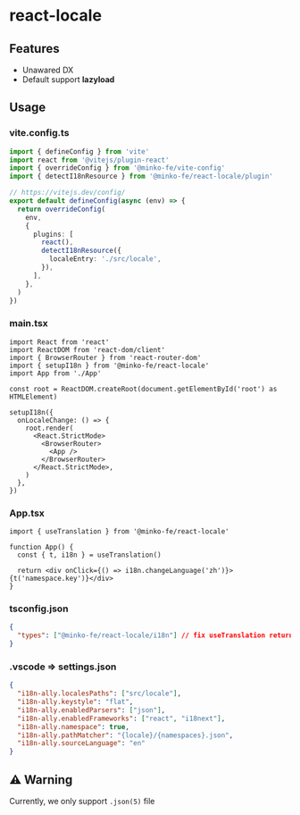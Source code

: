 # react-locale

## Features

- Unawared DX 
- Default support **lazyload**

## Usage

### vite.config.ts
```ts
import { defineConfig } from 'vite'
import react from '@vitejs/plugin-react'
import { overrideConfig } from '@minko-fe/vite-config'
import { detectI18nResource } from '@minko-fe/react-locale/plugin'

// https://vitejs.dev/config/
export default defineConfig(async (env) => {
  return overrideConfig(
    env,
    {
      plugins: [
        react(),
        detectI18nResource({
          localeEntry: './src/locale',
        }),
      ],
    },
  )
})
```

### main.tsx

```tsx
import React from 'react'
import ReactDOM from 'react-dom/client'
import { BrowserRouter } from 'react-router-dom'
import { setupI18n } from '@minko-fe/react-locale'
import App from './App'

const root = ReactDOM.createRoot(document.getElementById('root') as HTMLElement)

setupI18n({
  onLocaleChange: () => {
    root.render(
      <React.StrictMode>
        <BrowserRouter>
          <App />
        </BrowserRouter>
      </React.StrictMode>,
    )
  },
})

```

### App.tsx

```tsx
import { useTranslation } from '@minko-fe/react-locale'

function App() {
  const { t, i18n } = useTranslation()

  return <div onClick={() => i18n.changeLanguage('zh')}>{t('namespace.key')}</div>
}
```

### tsconfig.json

```json
{
  "types": ["@minko-fe/react-locale/i18n"] // fix useTranslation returnNull
}
```


### .vscode => settings.json
``` json
{
  "i18n-ally.localesPaths": ["src/locale"],
  "i18n-ally.keystyle": "flat",
  "i18n-ally.enabledParsers": ["json"],
  "i18n-ally.enabledFrameworks": ["react", "i18next"],
  "i18n-ally.namespace": true,
  "i18n-ally.pathMatcher": "{locale}/{namespaces}.json",
  "i18n-ally.sourceLanguage": "en"
}
```


## ⚠️ Warning

Currently, we only support `.json(5)` file
